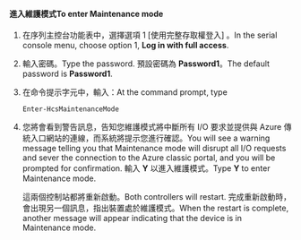 <!--author=SharS last changed: 12/01/15-->

#### <a name="to-enter-maintenance-mode"></a><span data-ttu-id="c1476-101">進入維護模式</span><span class="sxs-lookup"><span data-stu-id="c1476-101">To enter Maintenance mode</span></span>
1. <span data-ttu-id="c1476-102">在序列主控台功能表中，選擇選項 1 [使用完整存取權登入] 。</span><span class="sxs-lookup"><span data-stu-id="c1476-102">In the serial console menu, choose option 1, **Log in with full access**.</span></span>
2. <span data-ttu-id="c1476-103">輸入密碼。</span><span class="sxs-lookup"><span data-stu-id="c1476-103">Type the password.</span></span> <span data-ttu-id="c1476-104">預設密碼為 **Password1**。</span><span class="sxs-lookup"><span data-stu-id="c1476-104">The default password is **Password1**.</span></span>
3. <span data-ttu-id="c1476-105">在命令提示字元中，輸入：</span><span class="sxs-lookup"><span data-stu-id="c1476-105">At the command prompt, type</span></span>
   
     `Enter-HcsMaintenanceMode`
4. <span data-ttu-id="c1476-106">您將會看到警告訊息，告知您維護模式將中斷所有 I/O 要求並提供與 Azure 傳統入口網站的連線，而系統將提示您進行確認。</span><span class="sxs-lookup"><span data-stu-id="c1476-106">You will see a warning message telling you that Maintenance mode will disrupt all I/O requests and sever the connection to the Azure classic portal, and you will be prompted for confirmation.</span></span> <span data-ttu-id="c1476-107">輸入 **Y** 以進入維護模式。</span><span class="sxs-lookup"><span data-stu-id="c1476-107">Type **Y** to enter Maintenance mode.</span></span>
   
    <span data-ttu-id="c1476-108">這兩個控制站都將重新啟動。</span><span class="sxs-lookup"><span data-stu-id="c1476-108">Both controllers will restart.</span></span> <span data-ttu-id="c1476-109">完成重新啟動時，會出現另一個訊息，指出裝置處於維護模式。</span><span class="sxs-lookup"><span data-stu-id="c1476-109">When the restart is complete, another message will appear indicating that the device is in Maintenance mode.</span></span>

